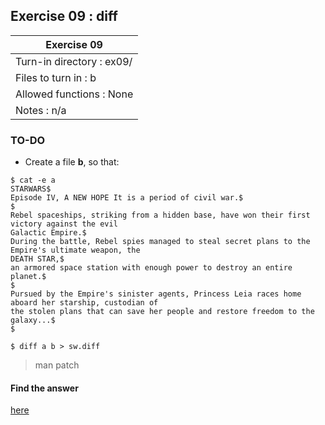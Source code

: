 ## Exercise 09 : diff

|               Exercise 09             |
|---------------------------------------|
| Turn-in directory : ex09/				|
| Files to turn in : b					|
| Allowed functions : None				|
| Notes : n/a							|

### TO-DO

* Create a file **b**, so that:
```
$ cat -e a
STARWARS$
Episode IV, A NEW HOPE It is a period of civil war.$
$
Rebel spaceships, striking from a hidden base, have won their first victory against the evil
Galactic Empire.$
During the battle, Rebel spies managed to steal secret plans to the Empire's ultimate weapon, the
DEATH STAR,$
an armored space station with enough power to destroy an entire planet.$
$
Pursued by the Empire's sinister agents, Princess Leia races home aboard her starship, custodian of
the stolen plans that can save her people and restore freedom to the galaxy...$
$
```

`$ diff a b > sw.diff`

> man patch

#### Find the answer
[here](https://github.com/idevHive/42/blob/master/Piscines/C/Day00/answers/ex09/README.md)
